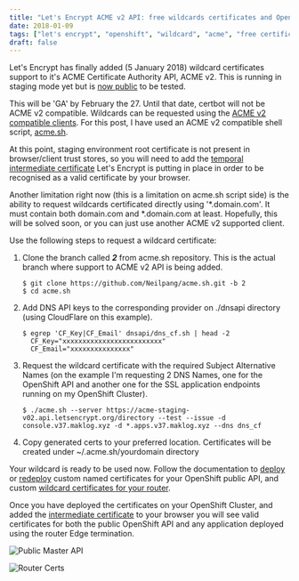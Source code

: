 ```yaml
---
title: "Let's Encrypt ACME v2 API: free wildcards certificates and OpenShift"
date: 2018-01-09
tags: ["let's encrypt", "openshift", "wildcard", "acme", "free certificates", "letsencrypt"]
draft: false
---
```

Let's Encrypt has finally added (5 January 2018) wildcard certificates support to it's ACME Certificate Authority API, ACME v2. This is running in staging mode yet but is [now public](https://acme-staging-v02.api.letsencrypt.org/directory) to be tested.

This will be 'GA' by February the 27. Until that date, certbot will not be ACME v2 compatible. Wildcards can be requested using the [ACME v2 compatible clients](https://letsencrypt.org/docs/client-options/). For this post, I have used an ACME v2 compatible shell script, [acme.sh](https://github.com/Neilpang/acme.sh).

At this point, staging environment root certificate is not present in browser/client trust stores, so you will need to add the [temporal intermediate certificate](https://letsencrypt.org/certs/fakeleintermediatex1.pem) Let's Encrypt is putting in place in order to be recognised as a valid certificate by your browser.

Another limitation right now (this is a limitation on acme.sh script side) is the ability to request wildcards certificated directly using '*.domain.com'. It must contain both domain.com and *.domain.com at least. Hopefully, this will be solved soon, or you can just use another ACME v2 supported client.

Use the following steps to request a wildcard certificate:

1. Clone the branch called **_2_** from acme.sh repository. This is the actual branch where support to ACME v2 API is being added.

	```shell
	$ git clone https://github.com/Neilpang/acme.sh.git -b 2
	$ cd acme.sh
	```

2. Add DNS API keys to the corresponding provider on ./dnsapi directory (using CloudFlare on this example).

	```shell
	$ egrep 'CF_Key|CF_Email' dnsapi/dns_cf.sh | head -2
	  CF_Key="xxxxxxxxxxxxxxxxxxxxxxxxx"
	  CF_Email="xxxxxxxxxxxxxxx"
	```

3. Request the wildcard certificate with the required Subject Alternative Names (on the example I'm requesting 2 DNS Names, one for the OpenShift API and another one for the SSL application endpoints running on my OpenShift Cluster).

	```shell
	$ ./acme.sh --server https://acme-staging-v02.api.letsencrypt.org/directory --test --issue -d console.v37.maklog.xyz -d *.apps.v37.maklog.xyz --dns dns_cf
	```
4. Copy generated certs to your preferred location. Certificates will be created under ~/.acme.sh/yourdomain directory

Your wildcard is ready to be used now. Follow the documentation to [deploy](https://docs.openshift.com/container-platform/latest/install_config/install/advanced_install.html#advanced-install-custom-certificates) or [redeploy](https://docs.openshift.com/container-platform/latest/install_config/redeploying_certificates.html#redeploying-master-certificates) custom named certificates for your OpenShift public API, and custom [wildcard certificates for your router](https://docs.openshift.com/container-platform/latest/install_config/router/default_haproxy_router.html#using-wildcard-certificates).

Once you have deployed the certificates on your OpenShift Cluster, and added the [intermediate certificate](https://letsencrypt.org/certs/fakeleintermediatex1.pem) to your browser you will see valid certificates for both the public OpenShift API and any application deployed using the router Edge termination.


![Public Master API](/img/ssl01.png "Public Master API")

![Router Certs](/img/ssl02.png "Jenkins Edge Termination")
